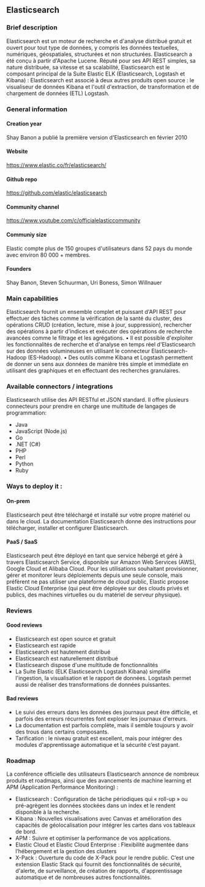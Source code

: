 ## Elasticsearch


### Brief description 

Elasticsearch est un moteur de recherche et d'analyse distribué gratuit et ouvert pour tout type de données, y compris les données textuelles, numériques, géospatiales, structurées et non structurées. Elasticsearch a été conçu à partir d'Apache Lucene. Réputé pour ses API REST simples, sa nature distribuée, sa vitesse et sa scalabilité, Elasticsearch est le composant principal de la Suite Elastic ELK (Elasticsearch, Logstash et Kibana) : Elasticsearch est associé à deux autres produits open source : le visualiseur de données Kibana et l'outil d'extraction, de transformation et de chargement de données (ETL) Logstash.

### General information

#### Creation year
Shay Banon a publié la première version d'Elasticsearch en février 2010
#### Website  
https://www.elastic.co/fr/elasticsearch/
#### Github repo  
https://github.com/elastic/elasticsearch
#### Community channel  
https://www.youtube.com/c/officialelasticcommunity
#### Communiy size  
Elastic compte plus de 150 groupes d'utilisateurs dans 52 pays du monde avec environ 80 000 + membres.
#### Founders    
Shay Banon, Steven Schuurman, Uri Boness, Simon Willnauer  
### Main capabilities  
Elasticsearch fournit un ensemble complet et puissant d'API REST pour effectuer des tâches comme la vérification de la santé du cluster, des opérations CRUD (création, lecture, mise à jour, suppression), rechercher des opérations à partir d'indices et exécuter des opérations de recherche avancées comme le filtrage et les agrégations.
•	Il est possible d'exploiter les fonctionnalités de recherche et d'analyse en temps réel d'Elasticsearch sur des données volumineuses en utilisant le connecteur Elasticsearch-Hadoop (ES-Hadoop).
•	Des outils comme Kibana et Logstash permettent de donner un sens aux données de manière très simple et immédiate en utilisant des graphiques et en effectuant des recherches granulaires.

### Available connectors / integrations  
Elasticsearch utilise des API RESTful et JSON standard. Il offre plusieurs connecteurs pour prendre en charge une multitude de langages de programmation:
* Java
* JavaScript (Node.js)
* Go
* .NET (C#)
* PHP
* Perl
* Python
* Ruby

### Ways to deploy it :
#### On-prem  
Elasticsearch peut être téléchargé et installé sur votre propre matériel ou dans le cloud. La documentation Elasticsearch donne des instructions pour télécharger, installer et configurer Elasticsearch.

#### PaaS / SaaS  
Elasticsearch peut être déployé en tant que service hébergé et géré à travers Elasticsearch Service, disponible sur Amazon Web Services (AWS), Google Cloud et Alibaba Cloud.
Pour les utilisations souhaitant provisionner, gérer et monitorer leurs déploiements depuis une seule console, mais préfèrent ne pas utiliser une plateforme de cloud public, Elastic propose Elastic Cloud Enterprise (qui peut être déployée sur des clouds privés et publics, des machines virtuelles ou du matériel de serveur physique).

### Reviews
#### Good reviews

* Elasticsearch est open source et gratuit
* Elasticsearch est rapide
* Elasticsearch est hautement distribué
* Elasticsearch est naturellement distribué
* Elasticsearch dispose d'une multitude de fonctionnalités
* La Suite Elastic (ELK Elasticsearch Logstash Kibana) simplifie l'ingestion, la visualisation et le rapport de données. Logstash permet aussi de réaliser des transformations de données puissantes.

#### Bad reviews 
* Le suivi des erreurs dans les données des journaux peut être difficile, et parfois des erreurs récurrentes font exploser les journaux d'erreurs.
* La documentation est parfois complète, mais il semble toujours y avoir des trous dans certains composants.
* Tarification : le niveau gratuit est excellent, mais pour intégrer des modules d'apprentissage automatique et la sécurité c’est payant.


### Roadmap  

La conférence officielle des utilisateurs Elasticsearch annonce de nombreux produits et roadmaps, ainsi que des avancements de machine learning et APM (Application Performance Monitoring) :

* Elasticsearch : Configuration de tâche périodiques qui « roll-up » ou pré-agrègent les données stockées dans un index et le rendent disponible à la recherche.
* Kibana : Nouvelles visualisations avec Canvas et amélioration des capacités de géolocalisation pour intégrer les cartes dans vos tableaux de bord.
* APM : Suivre et optimiser la performance de vos applications.
* Elastic Cloud et Elastic Cloud Enterprise : Flexibilité augmentée dans l’hébergement et la gestion des clusters
* X-Pack : Ouverture du code de X-Pack pour le rendre public. C’est une extension Elastic Stack qui fournit des fonctionnalités de sécurité, d'alerte, de surveillance, de création de rapports, d'apprentissage automatique et de nombreuses autres fonctionnalités.




